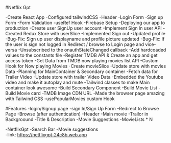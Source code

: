 #Netflix Gpt

-Create React App
-Configured tailwindCSS
-Header
-Login Form
-Sign up Form
-Form Validation
-useRef Hook
-Firebase Setup
-Deploying our app to production
-Create user SignUp user account
-Implement Sign In user API
-Created Redux Store with userSlice
-Implemented Sign out
-Updated profile
-Bug-Fix: Sign up user displayname and profile picture updated
-Bug-Fix: If the user is sign not logged in Redirect / browse to Login page and vice-versa
-Unsubscribed to the onauthStateChanged callback
-Add hardcoaded values to the constants file
-Register TMDB API & Create an app and get access token
-Get Data from TMDB now playing movies list API
-Custom Hook for Now playing Movies
-Create movieSlice
-Update store with movies Data
-Planning for MainContainer & Secondary container
-Fetch data for Trailer Video
-Update store with trailer Video Data
-Embedded the Youtube video and make it autoplay and mute
-Tailwind classes to make Main container look awesome
-Build Secondary Component
-Build Movie List
-Build Movie card
-TMDB Image CDN URL
-Made the browser page amazing with Tailwind CSS
-usePopularMovies custom Hook

#Features
-login/Signup page
    -sign In/Sign Up Form
    -Redirect to Browse Page
-Browse (after authentication)
    -Header
    -Main movie
        -Trailor in Backgroound
        -Title & Description
        -Movie Suggestions
            -MovieLists * N

-NetflixGpt
    -Search Bar
    -Movie suggestions     
    -link: https://netflixgpt-24c8b.web.app     